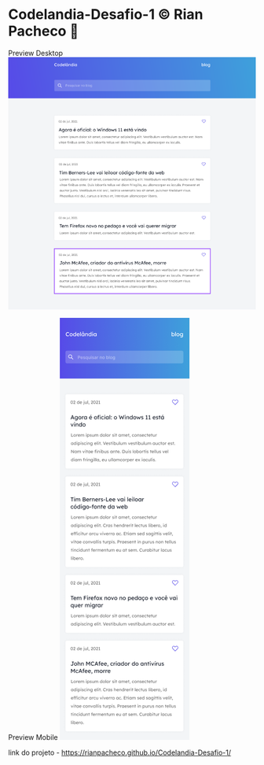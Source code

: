 # Codelandia-Desafio-1 &copy; Rian Pacheco 🚀

Preview Desktop
<img src="images/Design-Desktop.PNG">

Preview Mobile 
<img src="images/Design-Moblie.PNG">

link do projeto - https://rianpacheco.github.io/Codelandia-Desafio-1/
